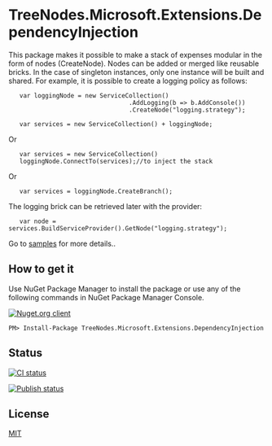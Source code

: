 # TreeNodes.Microsoft.Extensions.DependencyInjection


This package makes it possible to make a stack of expenses modular in the form of nodes (CreateNode).
Nodes can be added or merged like reusable bricks.
In the case of singleton instances, only one instance will be built and shared.
For example, it is possible to create a logging policy as follows:
       
       var loggingNode = new ServiceCollection()
                                     .AddLogging(b => b.AddConsole())
                                     .CreateNode("logging.strategy");

       var services = new ServiceCollection() + loggingNode;
Or
       
       var services = new ServiceCollection()
       loggingNode.ConnectTo(services);//to inject the stack
Or
       
       var services = loggingNode.CreateBranch();

The logging brick can be retrieved later with the provider:

       var node = services.BuildServiceProvider().GetNode("logging.strategy");


Go to [samples](https://github.com/chrisfactory/TreeNodes.Microsoft.Extensions.DependencyInjection/tree/master/Samples) for more details..

How to get it
--------------------------------
Use NuGet Package Manager to install the package or use any of the following commands in NuGet Package Manager Console.
 
[![Nuget.org client](http://img.shields.io/nuget/v/TreeNodes.Microsoft.Extensions.DependencyInjection.svg)](https://www.nuget.org/packages/TreeNodes.Microsoft.Extensions.DependencyInjection/)
```	
PM> Install-Package TreeNodes.Microsoft.Extensions.DependencyInjection
```
## Status
[![CI status](https://github.com/chrisfactory/TreeNodes.Microsoft.Extensions.DependencyInjection/workflows/CI/badge.svg)](https://github.com/chrisfactory/TreeNodes.Microsoft.Extensions.DependencyInjection/actions/workflows/ci-build-analysis.yml?query=branch%3Amaster)

[![Publish status](https://github.com/chrisfactory/TreeNodes.Microsoft.Extensions.DependencyInjection/workflows/publish-nuget/badge.svg)](https://github.com/chrisfactory/TreeNodes.Microsoft.Extensions.DependencyInjection/actions/workflows/release.yml)
## License
[MIT](https://choosealicense.com/licenses/mit/)
